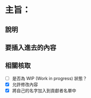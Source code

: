 # 主旨：
## 說明

## 要插入進去的內容

## 相關核取
- [ ] 是否為 WIP (Work in progress) 狀態？
- [x] 允許修改內容
- [x] 將自己的名字加入到貢獻者名單中
